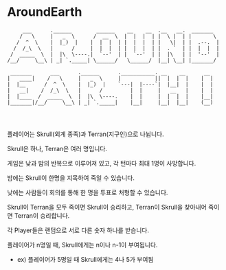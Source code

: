 # AroundEarth

```
     ___      .______        ______    __    __  .__   __.  _______  
    /   \     |   _  \      /  __  \  |  |  |  | |  \ |  | |       \ 
   /  ^  \    |  |_)  |    |  |  |  | |  |  |  | |   \|  | |  .--.  |
  /  /_\  \   |      /     |  |  |  | |  |  |  | |  . `  | |  |  |  |
 /  _____  \  |  |\  \----.|  `--'  | |  `--'  | |  |\   | |  '--'  |
/__/     \__\ | _| `._____| \______/   \______/  |__| \__| |_______/ 
                                                                     
 _______      ___      .______      .___________. __    __      __   
|   ____|    /   \     |   _  \     |           ||  |  |  |    |  |  
|  |__      /  ^  \    |  |_)  |    `---|  |----`|  |__|  |    |  |  
|   __|    /  /_\  \   |      /         |  |     |   __   |    |  |  
|  |____  /  _____  \  |  |\  \----.    |  |     |  |  |  |    |__|  
|_______|/__/     \__\ | _| `._____|    |__|     |__|  |__|    (__)  
                                                                     
                                                                         
                                        
```


플레이어는 Skrull(외계 종족)과 Terran(지구인)으로 나뉩니다.

Skrull은 하나, Terran은 여러 명입니다.

게임은 낮과 밤의 반복으로 이루어져 있고, 각 턴마다 최대 1명이 사망합니다.

밤에는 Skrull이 한명을 지목하여 죽일 수 있습니다.

낮에는 사람들이 회의를 통해 한 명을 투표로 처형할 수 있습니다.

Skrull이 Terran을 모두 죽이면 Skrull이 승리하고, Terran이 Skrull을 찾아내어 죽이면 Terran이 승리합니다.

각 Player들은 랜덤으로 서로 다른 숫자 하나를 받습니다.

플레이어가 n명일 때, Skrull에게는 n이나 n-1이 부여됩니다.
- ex) 플레이어가 5명일 때 Skrull에게는 4나 5가 부여됨

